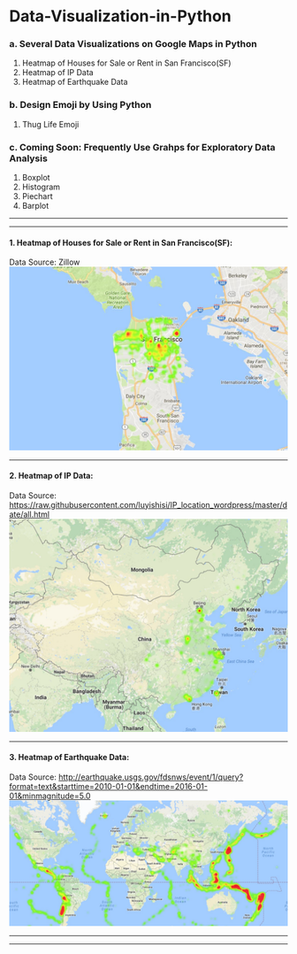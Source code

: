 # Data-Visualization-in-Python

### a. Several Data Visualizations on Google Maps in Python
1. Heatmap of Houses for Sale or Rent in San Francisco(SF)
2. Heatmap of IP Data
3. Heatmap of Earthquake Data

### b. Design Emoji by Using Python
1. Thug Life Emoji

### c. Coming Soon: Frequently Use Grahps for Exploratory Data Analysis
1. Boxplot
2. Histogram
3. Piechart
4. Barplot

***
***

#### 1. Heatmap of Houses for Sale or Rent in San Francisco(SF):
Data Source: Zillow
![alt tag](https://github.com/HinChou/Data-Visualization-in-Python/blob/master/Heatmap.jpg)

***
#### 2. Heatmap of IP Data:
Data Source: https://raw.githubusercontent.com/luyishisi/IP_location_wordpress/master/date/all.html
![alt tag](https://github.com/HinChou/Data-Visualization-in-Python/blob/master/ip_map.jpeg)

***
#### 3. Heatmap of Earthquake Data:
Data Source: http://earthquake.usgs.gov/fdsnws/event/1/query?format=text&starttime=2010-01-01&endtime=2016-01-01&minmagnitude=5.0
![alt tag](https://github.com/HinChou/Data-Visualization-in-Python/blob/master/Earthquake_Map.jpeg)

***
***
